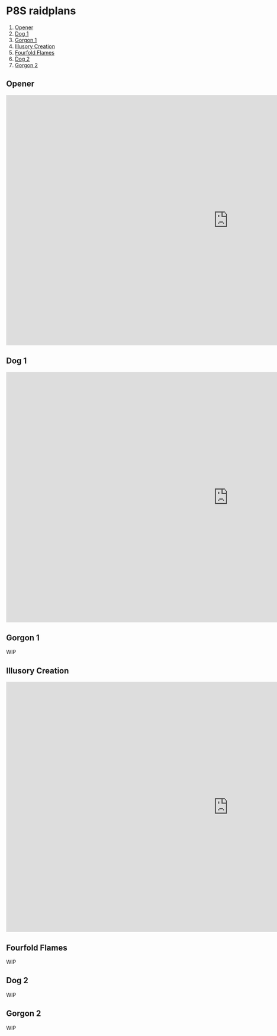 # P8S raidplans

1. [Opener](#opener)
2. [Dog 1](#dog-1)
3. [Gorgon 1](#gorgon-1)
4. [Illusory Creation](#illusory-creation)
5. [Fourfold Flames](#fourfold-flames)
6. [Dog 2](#dog-2)
7. [Gorgon 2](#gorgon-2)

## Opener
<iframe src="https://www.raidplan.io/plan/mJQcuKwrOTnlXGTP" width="1200" height="675" frameborder="0" style="border:0" scrolling="no" allowfullscreen></iframe>

## Dog 1
<iframe src="https://raidplan.io/plan/Cr798DGwf7HnA6FP" width="1200" height="675" frameborder="0" style="border:0" scrolling="no" allowfullscreen></iframe>

## Gorgon 1
WIP

## Illusory Creation
<iframe src="https://raidplan.io/plan/8zOma5Y-MBy92dr1" width="1200" height="675" frameborder="0" style="border:0" scrolling="no" allowfullscreen></iframe>

## Fourfold Flames
WIP

## Dog 2
WIP

## Gorgon 2
WIP
